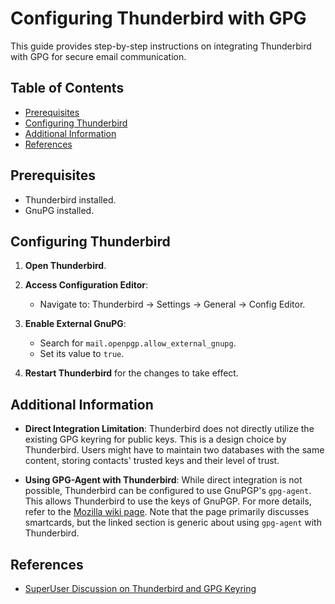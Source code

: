 # Configuring Thunderbird with GPG

This guide provides step-by-step instructions on integrating Thunderbird with GPG for secure email communication.

## Table of Contents

- [Prerequisites](#prerequisites)
- [Configuring Thunderbird](#configuring-thunderbird)
- [Additional Information](#additional-information)
- [References](#references)

## Prerequisites

- Thunderbird installed.
- GnuPG installed.

## Configuring Thunderbird

1. **Open Thunderbird**.

2. **Access Configuration Editor**:
   - Navigate to: Thunderbird → Settings → General → Config Editor.

3. **Enable External GnuPG**:
   - Search for `mail.openpgp.allow_external_gnupg`.
   - Set its value to `true`.

4. **Restart Thunderbird** for the changes to take effect.

## Additional Information

- **Direct Integration Limitation**: Thunderbird does not directly utilize the existing GPG keyring for public keys. This is a design choice by Thunderbird. Users might have to maintain two databases with the same content, storing contacts' trusted keys and their level of trust.

- **Using GPG-Agent with Thunderbird**: While direct integration is not possible, Thunderbird can be configured to use GnuPGP's `gpg-agent`. This allows Thunderbird to use the keys of GnuPGP. For more details, refer to the [Mozilla wiki page](https://wiki.mozilla.org/Thunderbird:OpenPGP:Smartcards#Allow_the_use_of_external_GnuPG). Note that the page primarily discusses smartcards, but the linked section is generic about using `gpg-agent` with Thunderbird.

## References

- [SuperUser Discussion on Thunderbird and GPG Keyring](https://superuser.com/questions/1758464/how-do-i-get-thunderbird-to-use-my-gpg-keyring)

